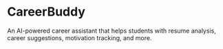 # CareerBuddy

An AI-powered career assistant that helps students with resume analysis, career suggestions, motivation tracking, and more.
